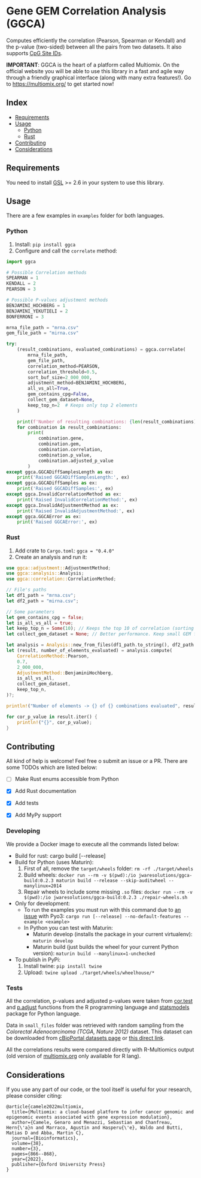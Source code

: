 # Gene GEM Correlation Analysis (GGCA)

Computes efficiently the correlation (Pearson, Spearman or Kendall) and the p-value (two-sided) between all the pairs from two datasets. It also supports [CpG Site IDs][cpg-site].

**IMPORTANT**: GGCA is the heart of a platform called Multiomix. On the official website you will be able to use this library in a fast and agile way through a friendly graphical interface (along with many extra features!). Go to https://multiomix.org/ to get started now!


## Index

- [Requirements](#requirements)
- [Usage](#usage)
	- [Python](#python)
	- [Rust](#rust)
- [Contributing](#contributing)
- [Considerations](#considerations)


## Requirements

You need to install [GSL][gsl] >= 2.6 in your system to use this library.


## Usage

There are a few examples in `examples` folder for both languages.


### Python

1. Install: `pip install ggca`
1. Configure and call the `correlate` method:

```python
import ggca

# Possible Correlation methods
SPEARMAN = 1
KENDALL = 2
PEARSON = 3

# Possible P-values adjustment methods
BENJAMINI_HOCHBERG = 1
BENJAMINI_YEKUTIELI = 2
BONFERRONI = 3

mrna_file_path = "mrna.csv"
gem_file_path = "mirna.csv"

try:
	(result_combinations, evaluated_combinations) = ggca.correlate(
		mrna_file_path,
		gem_file_path,
		correlation_method=PEARSON,
		correlation_threshold=0.5,
		sort_buf_size=2_000_000,
		adjustment_method=BENJAMINI_HOCHBERG,
		all_vs_all=True,
		gem_contains_cpg=False,
		collect_gem_dataset=None,
		keep_top_n=2  # Keeps only top 2 elements
	)

	print(f'Number of resulting combinations: {len(result_combinations)} of {evaluated_combinations} evaluated combinations')
	for combination in result_combinations:
		print(
			combination.gene,
			combination.gem,
			combination.correlation,
			combination.p_value,
			combination.adjusted_p_value
		)
except ggca.GGCADiffSamplesLength as ex:
	print('Raised GGCADiffSamplesLength:', ex)
except ggca.GGCADiffSamples as ex:
	print('Raised GGCADiffSamples:', ex)
except ggca.InvalidCorrelationMethod as ex:
	print('Raised InvalidCorrelationMethod:', ex)
except ggca.InvalidAdjustmentMethod as ex:
	print('Raised InvalidAdjustmentMethod:', ex)
except ggca.GGCAError as ex:
	print('Raised GGCAError:', ex)
```


### Rust

1. Add crate to `Cargo.toml`: `ggca = "0.4.0"`
1. Create an analysis and run it:

```rust
use ggca::adjustment::AdjustmentMethod;
use ggca::analysis::Analysis;
use ggca::correlation::CorrelationMethod;

// File's paths
let df1_path = "mrna.csv";
let df2_path = "mirna.csv";

// Some parameters
let gem_contains_cpg = false;
let is_all_vs_all = true;
let keep_top_n = Some(10); // Keeps the top 10 of correlation (sorting by abs values)
let collect_gem_dataset = None; // Better performance. Keep small GEM files in memory

let analysis = Analysis::new_from_files(df1_path.to_string(), df2_path.to_string(), false);
let (result, number_of_elements_evaluated) = analysis.compute(
	CorrelationMethod::Pearson,
	0.7,
	2_000_000,
	AdjustmentMethod::BenjaminiHochberg,
	is_all_vs_all,
	collect_gem_dataset,
	keep_top_n,
)?;

println!("Number of elements -> {} of {} combinations evaluated", result.len(), number_of_elements_evaluated);

for cor_p_value in result.iter() {
	println!("{}", cor_p_value);
}
```


## Contributing

All kind of help is welcome! Feel free o submit an issue or a PR. There are some TODOs which are listed below:

- [ ] Make Rust enums accessible from Python
- [X] Add Rust documentation
- [X] Add tests
- [X] Add MyPy support


### Developing

We provide a Docker image to execute all the commands listed below:

- Build for rust: cargo build [--release]
- Build for Python (uses Maturin):
	1. First of all, remove the `target/wheels` folder: `rm -rf ./target/wheels`
	1. Build wheels: `docker run --rm -v $(pwd):/io jwaresolutions/ggca-build:0.2.3 maturin build --release --skip-auditwheel --manylinux=2014`
	1. Repair wheels to include some missing `.so` files: `docker run --rm -v $(pwd):/io jwaresolutions/ggca-build:0.2.3 ./repair-wheels.sh`
- Only for development:
	- To run the examples you must run with this command due to [an issue][pyo3-issue] with Pyo3: `cargo run [--release] --no-default-features --example <example>`
	- In Python you can test with Maturin:
		- Maturin develop (installs the package in your current virtualenv): `maturin develop`
		- Maturin build (just builds the wheel for your current Python version): `maturin build --manylinux=1-unchecked`
- To publish in PyPi:
	1. Install twine: `pip install twine`
	1. Upload: `twine upload ./target/wheels/wheelhouse/*`


### Tests

All the correlation, p-values and adjusted p-values were taken from [cor.test][r-cor-test] and [p.adjust][r-p-adjust] functions from the R programming language and [statsmodels][statsmodels] package for Python language.

Data in `small_files` folder was retrieved with random sampling from the *Colorectal Adenocarcinoma (TCGA, Nature 2012)* dataset. This dataset can be downloaded from [cBioPortal datasets page][cbioportal-datasets-page] or [this direct link][colorectal-dataset].

All the correlations results were compared directly with R-Multiomics output (old version of [multiomix.org][multiomix] only available for R lang).


## Considerations

If you use any part of our code, or the tool itself is useful for your research, please consider citing:

```
@article{camele2022multiomix,
  title={Multiomix: a cloud-based platform to infer cancer genomic and epigenomic events associated with gene expression modulation},
  author={Camele, Genaro and Menazzi, Sebastian and Chanfreau, Hern{\'a}n and Marraco, Agustin and Hasperu{\'e}, Waldo and Butti, Matias D and Abba, Martin C},
  journal={Bioinformatics},
  volume={38},
  number={3},
  pages={866--868},
  year={2022},
  publisher={Oxford University Press}
}
```


[cpg-site]: https://en.wikipedia.org/wiki/CpG_site
[gsl]: https://www.gnu.org/software/gsl/
[pyo3-issue]: https://github.com/PyO3/pyo3/issues/1084
[r-cor-test]: https://www.rdocumentation.org/packages/stats/versions/3.6.2/topics/cor.test
[r-p-adjust]: https://www.rdocumentation.org/packages/stats/versions/3.6.2/topics/p.adjust
[statsmodels]: https://www.statsmodels.org/dev/generated/statsmodels.stats.multitest.multipletests.html
[cbioportal-datasets-page]: https://www.cbioportal.org/datasets
[colorectal-dataset]: https://cbioportal-datahub.s3.amazonaws.com/coadread_tcga_pub.tar.gz
[multiomix]: https://www.multiomix.org